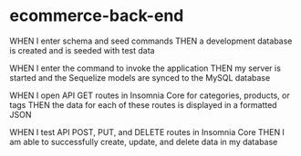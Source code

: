 # ecommerce-back-end

<!-- WHEN I add my database name, MySQL username, and MySQL password to an environment variable file
THEN I am able to connect to a database using Sequelize -->

WHEN I enter schema and seed commands
THEN a development database is created and is seeded with test data
<!-- add schema tables from data on the assignment page -->

WHEN I enter the command to invoke the application
THEN my server is started and the Sequelize models are synced to the MySQL database


WHEN I open API GET routes in Insomnia Core for categories, products, or tags
THEN the data for each of these routes is displayed in a formatted JSON


WHEN I test API POST, PUT, and DELETE routes in Insomnia Core
THEN I am able to successfully create, update, and delete data in my database